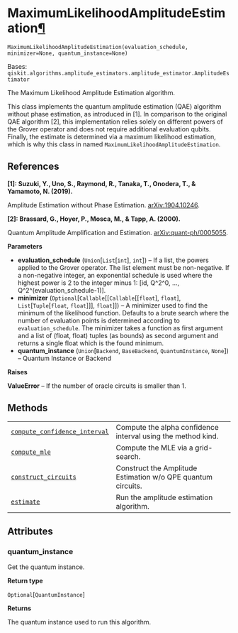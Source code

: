 # MaximumLikelihoodAmplitudeEstimation[¶](#maximumlikelihoodamplitudeestimation "Permalink to this headline")

<span id="undefined" />

`MaximumLikelihoodAmplitudeEstimation(evaluation_schedule, minimizer=None, quantum_instance=None)`

Bases: `qiskit.algorithms.amplitude_estimators.amplitude_estimator.AmplitudeEstimator`

The Maximum Likelihood Amplitude Estimation algorithm.

This class implements the quantum amplitude estimation (QAE) algorithm without phase estimation, as introduced in \[1]. In comparison to the original QAE algorithm \[2], this implementation relies solely on different powers of the Grover operator and does not require additional evaluation qubits. Finally, the estimate is determined via a maximum likelihood estimation, which is why this class in named `MaximumLikelihoodAmplitudeEstimation`.

## References

**\[1]: Suzuki, Y., Uno, S., Raymond, R., Tanaka, T., Onodera, T., & Yamamoto, N. (2019).**

Amplitude Estimation without Phase Estimation. [arXiv:1904.10246](https://arxiv.org/abs/1904.10246).

**\[2]: Brassard, G., Hoyer, P., Mosca, M., & Tapp, A. (2000).**

Quantum Amplitude Amplification and Estimation. [arXiv:quant-ph/0005055](http://arxiv.org/abs/quant-ph/0005055).

**Parameters**

*   **evaluation\_schedule** (`Union`\[`List`\[`int`], `int`]) – If a list, the powers applied to the Grover operator. The list element must be non-negative. If a non-negative integer, an exponential schedule is used where the highest power is 2 to the integer minus 1: \[id, Q^2^0, …, Q^2^(evaluation\_schedule-1)].
*   **minimizer** (`Optional`\[`Callable`\[\[`Callable`\[\[`float`], `float`], `List`\[`Tuple`\[`float`, `float`]]], `float`]]) – A minimizer used to find the minimum of the likelihood function. Defaults to a brute search where the number of evaluation points is determined according to `evaluation_schedule`. The minimizer takes a function as first argument and a list of (float, float) tuples (as bounds) as second argument and returns a single float which is the found minimum.
*   **quantum\_instance** (`Union`\[`Backend`, `BaseBackend`, `QuantumInstance`, `None`]) – Quantum Instance or Backend

**Raises**

**ValueError** – If the number of oracle circuits is smaller than 1.

## Methods

|                                                                                                                                                                                                                                                                                             |                                                              |
| ------------------------------------------------------------------------------------------------------------------------------------------------------------------------------------------------------------------------------------------------------------------------------------------- | ------------------------------------------------------------ |
| [`compute_confidence_interval`](qiskit.algorithms.MaximumLikelihoodAmplitudeEstimation.compute_confidence_interval#qiskit.algorithms.MaximumLikelihoodAmplitudeEstimation.compute_confidence_interval "qiskit.algorithms.MaximumLikelihoodAmplitudeEstimation.compute_confidence_interval") | Compute the alpha confidence interval using the method kind. |
| [`compute_mle`](qiskit.algorithms.MaximumLikelihoodAmplitudeEstimation.compute_mle#qiskit.algorithms.MaximumLikelihoodAmplitudeEstimation.compute_mle "qiskit.algorithms.MaximumLikelihoodAmplitudeEstimation.compute_mle")                                                                 | Compute the MLE via a grid-search.                           |
| [`construct_circuits`](qiskit.algorithms.MaximumLikelihoodAmplitudeEstimation.construct_circuits#qiskit.algorithms.MaximumLikelihoodAmplitudeEstimation.construct_circuits "qiskit.algorithms.MaximumLikelihoodAmplitudeEstimation.construct_circuits")                                     | Construct the Amplitude Estimation w/o QPE quantum circuits. |
| [`estimate`](qiskit.algorithms.MaximumLikelihoodAmplitudeEstimation.estimate#qiskit.algorithms.MaximumLikelihoodAmplitudeEstimation.estimate "qiskit.algorithms.MaximumLikelihoodAmplitudeEstimation.estimate")                                                                             | Run the amplitude estimation algorithm.                      |

## Attributes

<span id="undefined" />

### quantum\_instance

Get the quantum instance.

**Return type**

`Optional`\[`QuantumInstance`]

**Returns**

The quantum instance used to run this algorithm.
